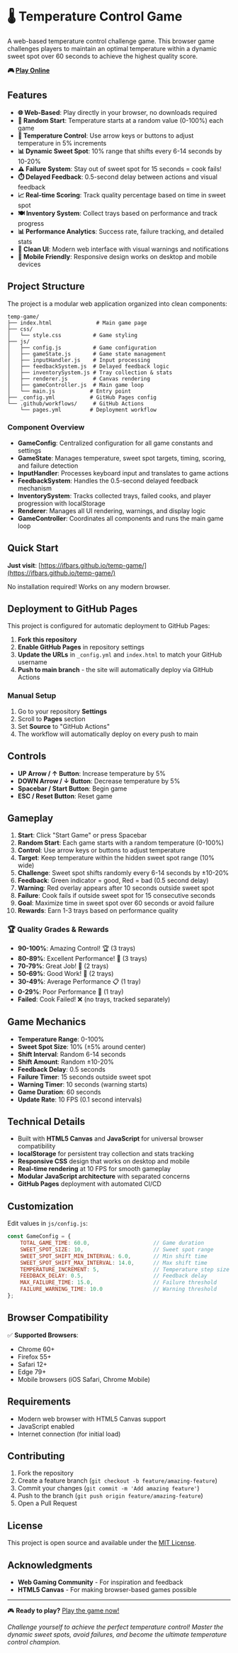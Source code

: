 # 🌡️ Temperature Control Game

A web-based temperature control challenge game. This browser game challenges players to maintain an optimal temperature within a dynamic sweet spot over 60 seconds to achieve the highest quality score.

**🎮 [Play Online](https://ifbars.github.io/temp-game/)** 

## Features

- **🌐 Web-Based**: Play directly in your browser, no downloads required
- **🎲 Random Start**: Temperature starts at a random value (0-100%) each game
- **🎯 Temperature Control**: Use arrow keys or buttons to adjust temperature in 5% increments
- **📊 Dynamic Sweet Spot**: 10% range that shifts every 6-14 seconds by 10-20%
- **⚠️ Failure System**: Stay out of sweet spot for 15 seconds = cook fails!
- **⏱️ Delayed Feedback**: 0.5-second delay between actions and visual feedback
- **📈 Real-time Scoring**: Track quality percentage based on time in sweet spot
- **🍽️ Inventory System**: Collect trays based on performance and track progress
- **📊 Performance Analytics**: Success rate, failure tracking, and detailed stats
- **🎨 Clean UI**: Modern web interface with visual warnings and notifications
- **📱 Mobile Friendly**: Responsive design works on desktop and mobile devices

## Project Structure

The project is a modular web application organized into clean components:

```
temp-game/
├── index.html              # Main game page
├── css/
│   └── style.css          # Game styling
├── js/
│   ├── config.js          # Game configuration
│   ├── gameState.js       # Game state management
│   ├── inputHandler.js    # Input processing
│   ├── feedbackSystem.js  # Delayed feedback logic
│   ├── inventorySystem.js # Tray collection & stats
│   ├── renderer.js        # Canvas rendering
│   ├── gameController.js  # Main game loop
│   └── main.js           # Entry point
├── _config.yml           # GitHub Pages config
└── .github/workflows/     # GitHub Actions
    └── pages.yml         # Deployment workflow
```

### Component Overview

- **GameConfig**: Centralized configuration for all game constants and settings
- **GameState**: Manages temperature, sweet spot targets, timing, scoring, and failure detection
- **InputHandler**: Processes keyboard input and translates to game actions
- **FeedbackSystem**: Handles the 0.5-second delayed feedback mechanism
- **InventorySystem**: Tracks collected trays, failed cooks, and player progression with localStorage
- **Renderer**: Manages all UI rendering, warnings, and display logic
- **GameController**: Coordinates all components and runs the main game loop

## Quick Start

**Just visit**: [https://ifbars.github.io/temp-game/](https://ifbars.github.io/temp-game/)

No installation required! Works on any modern browser.

## Deployment to GitHub Pages

This project is configured for automatic deployment to GitHub Pages:

1. **Fork this repository**
2. **Enable GitHub Pages** in repository settings
3. **Update the URLs** in `_config.yml` and `index.html` to match your GitHub username
4. **Push to main branch** - the site will automatically deploy via GitHub Actions

### Manual Setup

1. Go to your repository **Settings**
2. Scroll to **Pages** section
3. Set **Source** to "GitHub Actions"
4. The workflow will automatically deploy on every push to main

## Controls

- **UP Arrow / ↑ Button**: Increase temperature by 5%
- **DOWN Arrow / ↓ Button**: Decrease temperature by 5%
- **Spacebar / Start Button**: Begin game
- **ESC / Reset Button**: Reset game

## Gameplay

1. **Start**: Click "Start Game" or press Spacebar
2. **Random Start**: Each game starts with a random temperature (0-100%)
3. **Control**: Use arrow keys or buttons to adjust temperature
4. **Target**: Keep temperature within the hidden sweet spot range (10% wide)
5. **Challenge**: Sweet spot shifts randomly every 6-14 seconds by ±10-20%
6. **Feedback**: Green indicator = good, Red = bad (0.5 second delay)
7. **Warning**: Red overlay appears after 10 seconds outside sweet spot
8. **Failure**: Cook fails if outside sweet spot for 15 consecutive seconds
9. **Goal**: Maximize time in sweet spot over 60 seconds or avoid failure
10. **Rewards**: Earn 1-3 trays based on performance quality

### 🏆 Quality Grades & Rewards
- **90-100%**: Amazing Control! 🏆 (3 trays)
- **80-89%**: Excellent Performance! 🥇 (3 trays)
- **70-79%**: Great Job! 🥈 (2 trays)
- **50-69%**: Good Work! 🥉 (2 trays)
- **30-49%**: Average Performance 📋 (1 tray)
- **0-29%**: Poor Performance 📄 (1 tray)
- **Failed**: Cook Failed! ❌ (no trays, tracked separately)

## Game Mechanics

- **Temperature Range**: 0-100%
- **Sweet Spot Size**: 10% (±5% around center)
- **Shift Interval**: Random 6-14 seconds
- **Shift Amount**: Random ±10-20%
- **Feedback Delay**: 0.5 seconds
- **Failure Timer**: 15 seconds outside sweet spot
- **Warning Timer**: 10 seconds (warning starts)
- **Game Duration**: 60 seconds
- **Update Rate**: 10 FPS (0.1 second intervals)

## Technical Details

- Built with **HTML5 Canvas** and **JavaScript** for universal browser compatibility
- **localStorage** for persistent tray collection and stats tracking
- **Responsive CSS** design that works on desktop and mobile
- **Real-time rendering** at 10 FPS for smooth gameplay
- **Modular JavaScript architecture** with separated concerns
- **GitHub Pages** deployment with automated CI/CD

## Customization

Edit values in `js/config.js`:
```javascript
const GameConfig = {
    TOTAL_GAME_TIME: 60.0,                    // Game duration
    SWEET_SPOT_SIZE: 10,                      // Sweet spot range
    SWEET_SPOT_SHIFT_MIN_INTERVAL: 6.0,       // Min shift time
    SWEET_SPOT_SHIFT_MAX_INTERVAL: 14.0,      // Max shift time
    TEMPERATURE_INCREMENT: 5,                 // Temperature step size
    FEEDBACK_DELAY: 0.5,                      // Feedback delay
    MAX_FAILURE_TIME: 15.0,                   // Failure threshold
    FAILURE_WARNING_TIME: 10.0                // Warning threshold
};
```

## Browser Compatibility

✅ **Supported Browsers**:
- Chrome 60+
- Firefox 55+  
- Safari 12+
- Edge 79+
- Mobile browsers (iOS Safari, Chrome Mobile)

## Requirements

- Modern web browser with HTML5 Canvas support
- JavaScript enabled
- Internet connection (for initial load)

## Contributing

1. Fork the repository
2. Create a feature branch (`git checkout -b feature/amazing-feature`)
3. Commit your changes (`git commit -m 'Add amazing feature'`)
4. Push to the branch (`git push origin feature/amazing-feature`)
5. Open a Pull Request

## License

This project is open source and available under the [MIT License](LICENSE).

## Acknowledgments

- **Web Gaming Community** - For inspiration and feedback
- **HTML5 Canvas** - For making browser-based games possible

---

🎮 **Ready to play?** [Play the game now!](https://ifbars.github.io/temp-game/)

*Challenge yourself to achieve the perfect temperature control! Master the dynamic sweet spots, avoid failures, and become the ultimate temperature control champion.*